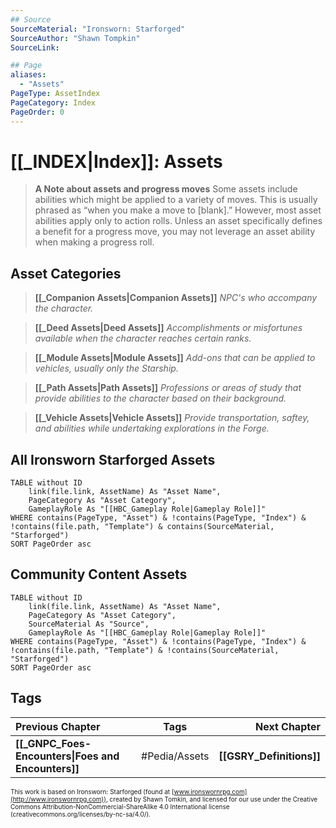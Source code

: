 ```yaml
---
## Source
SourceMaterial: "Ironsworn: Starforged"
SourceAuthor: "Shawn Tompkin"
SourceLink: 

## Page
aliases:
  - "Assets"
PageType: AssetIndex
PageCategory: Index
PageOrder: 0
---
```


# [[_INDEX|Index]]: Assets
> **A Note about assets and progress moves**
> Some assets include abilities which might be applied to a variety of moves. This is usually phrased as “when you make a move to [blank].” However, most asset abilities apply only to action rolls. Unless an asset specifically defines a benefit for a progress move, you may not leverage an asset ability when making a progress roll.

## Asset Categories

> **[[_Companion Assets|Companion Assets]]**
> _NPC's who accompany the character._

> **[[_Deed Assets|Deed Assets]]**
> _Accomplishments or misfortunes available when the character reaches certain ranks._

> **[[_Module Assets|Module Assets]]**
> _Add-ons that can be applied to vehicles, usually only the Starship._

> **[[_Path Assets|Path Assets]]**
> _Professions or areas of study that provide abilities to the character based on their background._

> **[[_Vehicle Assets|Vehicle Assets]]**
> _Provide transportation, saftey, and abilities while undertaking explorations in the Forge._

## All Ironsworn Starforged Assets
```dataview
TABLE without ID
	link(file.link, AssetName) As "Asset Name",
	PageCategory As "Asset Category",
	GameplayRole As "[[HBC_Gameplay Role|Gameplay Role]]"
WHERE contains(PageType, "Asset") & !contains(PageType, "Index") & !contains(file.path, "Template") & contains(SourceMaterial, "Starforged")
SORT PageOrder asc
```

## Community Content Assets
```dataview
TABLE without ID
	link(file.link, AssetName) As "Asset Name",
	PageCategory As "Asset Category",
	SourceMaterial As "Source",
	GameplayRole As "[[HBC_Gameplay Role|Gameplay Role]]"
WHERE contains(PageType, "Asset") & !contains(PageType, "Index") & !contains(file.path, "Template") & !contains(SourceMaterial, "Starforged")
SORT PageOrder asc
```

## Tags
| Previous Chapter | Tags | Next Chapter |
|:--- |:---:| ---:|
| **[[_GNPC_Foes-Encounters\|Foes and Encounters]]** | #Pedia/Assets | **[[GSRY_Definitions]]** |

<font size=-2>This work is based on Ironsworn: Starforged (found at [www.ironswornrpg.com](http://www.ironswornrpg.com)), created by Shawn Tomkin, and licensed for our use under the Creative Commons Attribution-NonCommercial-ShareAlike 4.0 International license  (creativecommons.org/licenses/by-nc-sa/4.0/).</font>